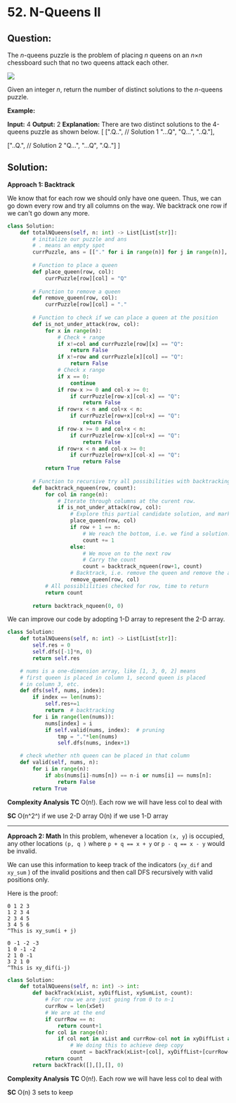 # 52. N-Queens II

## Question:
The  _n_-queens puzzle is the problem of placing  _n_  queens on an  _n_×_n_  chessboard such that no two queens attack each other.

![](https://assets.leetcode.com/uploads/2018/10/12/8-queens.png)

Given an integer _n_, return the number of distinct solutions to the _n_-queens puzzle.

**Example:**

**Input:** 4
**Output:** 2
**Explanation:** There are two distinct solutions to the 4-queens puzzle as shown below.
[
 [".Q..",  // Solution 1
  "...Q",
  "Q...",
  "..Q."],

 ["..Q.",  // Solution 2
  "Q...",
  "...Q",
  ".Q.."]
]
## Solution:
**Approach 1: Backtrack**

We know that for each row we should only have one queen. Thus, we can go down every row and try all columns on the way. We backtrack one row if we can't go down any more.
```python
class Solution:
    def totalNQueens(self, n: int) -> List[List[str]]:
	    # initalize our puzzle and ans
	    # . means an empty spot
        currPuzzle, ans = [["." for i in range(n)] for j in range(n)], []
            
        # Function to place a queen
        def place_queen(row, col):
            currPuzzle[row][col] = "Q"
                    
        # Function to remove a queen
        def remove_queen(row, col):
            currPuzzle[row][col] = "."
                   
        # Function to check if we can place a queen at the position
        def is_not_under_attack(row, col):
            for x in range(n):
	            # Check + range
                if x!=col and currPuzzle[row][x] == "Q":
                    return False
                if x!=row and currPuzzle[x][col] == "Q":
                    return False
                # Check x range
                if x == 0:
                    continue
                if row-x >= 0 and col-x >= 0:
                    if currPuzzle[row-x][col-x] == "Q":
                        return False
                if row+x < n and col+x < n:
                    if currPuzzle[row+x][col+x] == "Q":
                        return False
                if row-x >= 0 and col+x < n:
                    if currPuzzle[row-x][col+x] == "Q":
                        return False
                if row+x < n and col-x >= 0:
                    if currPuzzle[row+x][col-x] == "Q":
                        return False
            return True
       
        # Function to recursive try all possibilities with backtracking
        def backtrack_nqueen(row, count):
            for col in range(n):
                # Iterate through columns at the curent row.
                if is_not_under_attack(row, col):
                    # Explore this partial candidate solution, and mark the attacking zone
                    place_queen(row, col)
                    if row + 1 == n:
                        # We reach the bottom, i.e. we find a solution!
                        count += 1
                    else:
                        # We move on to the next row
                        # Carry the count
                        count = backtrack_nqueen(row+1, count)
                    # Backtrack, i.e. remove the queen and remove the attacking zone.
                    remove_queen(row, col)
            # All possiblilities checked for row, time to return
            return count
        
        return backtrack_nqueen(0, 0)
```
We can improve our code by adopting 1-D array to represent the 2-D array.
```python
class Solution:
    def totalNQueens(self, n: int) -> List[List[str]]:
        self.res = 0
        self.dfs([-1]*n, 0)
        return self.res

    # nums is a one-dimension array, like [1, 3, 0, 2] means
    # first queen is placed in column 1, second queen is placed
    # in column 3, etc.
    def dfs(self, nums, index):
        if index == len(nums):
            self.res+=1
            return  # backtracking
        for i in range(len(nums)):
            nums[index] = i
            if self.valid(nums, index):  # pruning
                tmp = "."*len(nums)
                self.dfs(nums, index+1)

    # check whether nth queen can be placed in that column
    def valid(self, nums, n):
        for i in range(n):
            if abs(nums[i]-nums[n]) == n-i or nums[i] == nums[n]:
                return False
        return True
```
**Complexity Analysis**
**TC** 
O(n!). Each row we will have less col to deal with

**SC** 
O(n^2^) if we use 2-D array
O(n) if we use 1-D array

---

**Approach 2: Math**
In this problem, whenever a location `(x, y`) is occupied, any other locations `(p, q )` where `p + q == x + y` or `p - q == x - y` would be invalid.

We can use this information to keep track of the indicators (`xy_dif` and `xy_sum` ) of the invalid positions and then call DFS recursively with valid positions only.

Here is the proof:
```
0 1 2 3  
1 2 3 4  
2 3 4 5  
3 4 5 6  
^This is xy_sum(i + j)

0 -1 -2 -3  
1 0 -1 -2  
2 1 0 -1  
3 2 1 0  
^This is xy_dif(i-j)
```


```python
class Solution:
    def totalNQueens(self, n: int) -> int:
        def backTrack(xList, xyDiffList, xySumList, count):
            # For row we are just going from 0 to n-1
            currRow = len(xSet)
            # We are at the end
            if currRow == n:
                return count+1
            for col in range(n):
                if col not in xList and currRow-col not in xyDiffList and currRow+col not in xySumList:
	                # We doing this to achieve deep copy
                    count = backTrack(xList+[col], xyDiffList+[currRow-col], xySumList+[currRow+col], count)
            return count
        return backTrack([],[],[], 0)
```

**Complexity Analysis**
**TC** 
O(n!). Each row we will have less col to deal with

**SC** 
O(n) 3 sets to keep
